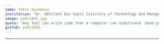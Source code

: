 ```yaml
---
name: Yukti Sachdeva
institution: "Dr. Akhilesh Das Gupta Institute of Technology and Management"
image: yukti845.jpg
quote: "Any fool can write code that a computer can understand. Good programmers write code that humans can understand."
github: yukti845
---
```

---
